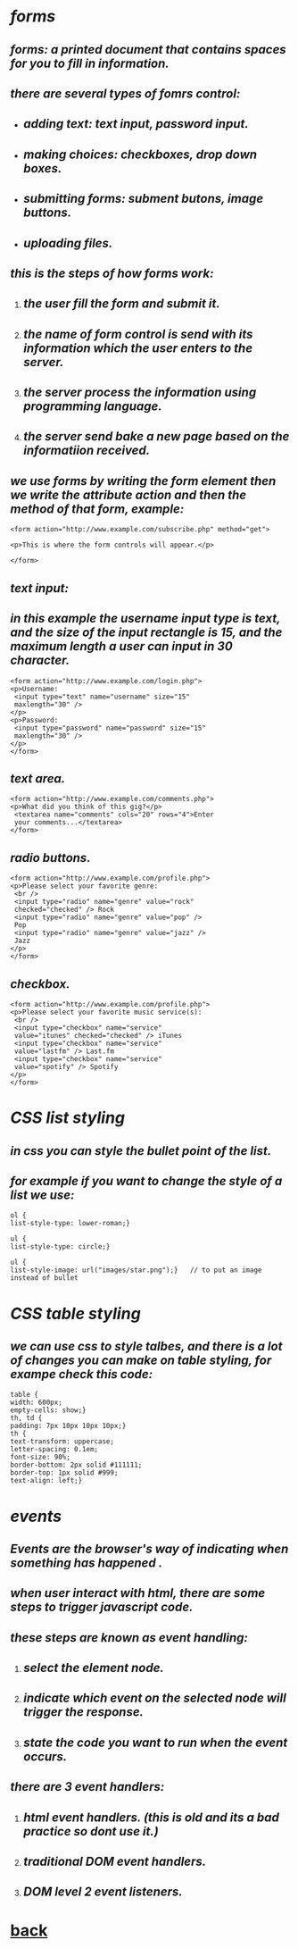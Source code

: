 # *forms*
## *forms: a printed document that contains spaces for you to fill in information.*
## *there are several types of fomrs control:*
+ ## *adding text: text input, password input.*
+ ## *making choices: checkboxes, drop down boxes.*
+ ## *submitting forms: subment butons, image buttons.*
+ ## *uploading files.*

## *this is the steps of how forms work:*
1. ## *the user fill the form and submit it.*
2. ## *the name of form control is send with its information which the user enters to the server.*
3. ## *the server process the information using programming language.*
4. ## *the server send bake a new page based on the informatiion received.*

## *we use forms by writing the form element then we write the attribute action and then the method of that form, example:*

```
<form action="http://www.example.com/subscribe.php" method="get">

<p>This is where the form controls will appear.</p>

</form>
```
## *text input:*
## *in this example the username input type is text, and the size of the input rectangle is 15, and the maximum length a user can input in 30 character.*

```
<form action="http://www.example.com/login.php">
<p>Username:
 <input type="text" name="username" size="15" 
 maxlength="30" />
</p>
<p>Password:
 <input type="password" name="password" size="15" 
 maxlength="30" />
</p>
</form>
```

## *text area.*

```
<form action="http://www.example.com/comments.php">
<p>What did you think of this gig?</p>
 <textarea name="comments" cols="20" rows="4">Enter 
 your comments...</textarea>
</form>
```

## *radio buttons.*

```
<form action="http://www.example.com/profile.php">
<p>Please select your favorite genre:
 <br />
 <input type="radio" name="genre" value="rock" 
 checked="checked" /> Rock
 <input type="radio" name="genre" value="pop" /> 
 Pop
 <input type="radio" name="genre" value="jazz" /> 
 Jazz
</p>
</form>
```

## *checkbox.*

```
<form action="http://www.example.com/profile.php">
<p>Please select your favorite music service(s):
 <br />
 <input type="checkbox" name="service" 
 value="itunes" checked="checked" /> iTunes
 <input type="checkbox" name="service" 
 value="lastfm" /> Last.fm
 <input type="checkbox" name="service" 
 value="spotify" /> Spotify
</p>
</form>
```

# *CSS list styling*
## *in css you can style the bullet point of the list.*
## *for example if you want to change the style of a list we use:*

```
ol {
list-style-type: lower-roman;}

ul {
list-style-type: circle;}

ul {
list-style-image: url("images/star.png");}   // to put an image instead of bullet
```

# *CSS table styling*
## *we can use css to style talbes, and there is a lot of changes you can make on table styling, for exampe check this code:*

```
table {
width: 600px;
empty-cells: show;}
th, td {
padding: 7px 10px 10px 10px;}
th {
text-transform: uppercase;
letter-spacing: 0.1em;
font-size: 90%;
border-bottom: 2px solid #111111;
border-top: 1px solid #999;
text-align: left;}
```

# *events*
## *Events are the browser's way of indicating when something has happened .*
## *when user interact with html, there are some steps to trigger javascript code.*
## *these steps are known as event handling:*
1. ## *select the element node.*
2. ## *indicate which event on the selected node will trigger the response.*
3. ## *state the code you want to run when the event occurs.*

## *there are 3 event handlers:*
1. ## *html event handlers. (this is old and its a bad practice so dont use it.)*
2. ## *traditional DOM event handlers.*
3. ## *DOM level 2 event listeners.*




# [back](../README.md)